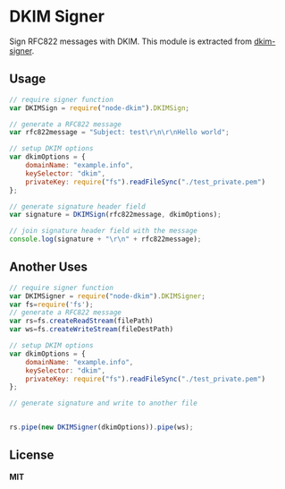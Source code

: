 # DKIM Signer

Sign RFC822 messages with DKIM. This module is extracted from [dkim-signer](https://github.com/andris9/dkim-signer).

## Usage

```javascript
// require signer function
var DKIMSign = require("node-dkim").DKIMSign;

// generate a RFC822 message
var rfc822message = "Subject: test\r\n\r\nHello world";

// setup DKIM options
var dkimOptions = {
    domainName: "example.info",
    keySelector: "dkim",
    privateKey: require("fs").readFileSync("./test_private.pem")
};

// generate signature header field
var signature = DKIMSign(rfc822message, dkimOptions);

// join signature header field with the message
console.log(signature + "\r\n" + rfc822message);
```



## Another Uses



```javascript
// require signer function
var DKIMSigner = require("node-dkim").DKIMSigner;
var fs=require('fs');
// generate a RFC822 message
var rs=fs.createReadStream(filePath)
var ws=fs.createWriteStream(fileDestPath)

// setup DKIM options
var dkimOptions = {
    domainName: "example.info",
    keySelector: "dkim",
    privateKey: require("fs").readFileSync("./test_private.pem")
};

// generate signature and write to another file


rs.pipe(new DKIMSigner(dkimOptions)).pipe(ws);

```



## License

**MIT**
